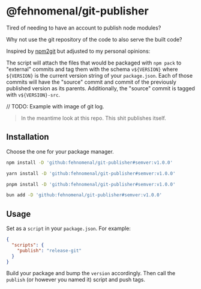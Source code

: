 # @fehnomenal/git-publisher

Tired of needing to have an account to publish node modules?

Why not use the git repository of the code to also serve the built code?

Inspired by [npm2git](https://conduitry.dev/npm2git) but adjusted to my personal opinions:

The script will attach the files that would be packaged with `npm pack` to "external" commits and tag them with the schema `v${VERSION}` where `${VERSION}` is the current version string of your `package.json`.
Each of those commits will have the "source" commit and commit of the previously published version as its parents. Additionally, the "source" commit is tagged with `v${VERSION}-src`.

// TODO: Example with image of git log.

> In the meantime look at this repo. This shit publishes itself.

## Installation

Choose the one for your package manager.

```sh
npm install -D 'github:fehnomenal/git-publisher#semver:v1.0.0'
```

```sh
yarn install -D 'github:fehnomenal/git-publisher#semver:v1.0.0'
```

```sh
pnpm install -D 'github:fehnomenal/git-publisher#semver:v1.0.0'
```

```sh
bun add -D 'github:fehnomenal/git-publisher#semver:v1.0.0'
```

## Usage

Set as a `script` in your `package.json`. For example:

```json
{
  "scripts": {
    "publish": "release-git"
  }
}
```

Build your package and bump the `version` accordingly.
Then call the `publish` (or however you named it) script and push tags.
